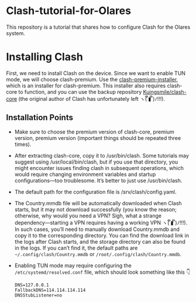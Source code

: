 # Clash-tutorial-for-Olares

This repository is a tutorial that shares how to configure Clash for the Olares system.

# Installing Clash

First, we need to install Clash on the device. Since we want to enable TUN mode, we will choose clash-premium.
Use the [clash-premium-installer](https://github.com/Kr328/clash-premium-installer), which is an installer for clash-premium. This installer also requires clash-core to function, and you can use the backup repository [Kuingsmile/clash-core]((https://github.com/Kuingsmile/clash-core)) (the original author of Clash has unfortunately left ヽ( ຶ▮ ຶ)ﾉ!!!).


## Installation Points

- Make sure to choose the premium version of clash-core, premium version, premium version (important things should be repeated three times).

- After extracting clash-core, copy it to /usr/bin/clash. Some tutorials may suggest using /usr/local/bin/clash, but if you use that directory, you might encounter issues finding clash in subsequent operations, which would require changing environment variables and startup configurations—too troublesome. It’s better to just use /usr/bin/clash.

- The default path for the configuration file is /srv/clash/config.yaml.

- The Country.mmdb file will be automatically downloaded when Clash starts, but it may not download successfully (you know the reason; otherwise, why would you need a VPN? Sigh, what a strange dependency—starting a VPN requires having a working VPN ヽ( ຶ▮ ຶ)ﾉ!!!). In such cases, you’ll need to manually download Country.mmdb and copy it to the corresponding directory. You can find the download link in the logs after Clash starts, and the storage directory can also be found in the logs. If you can’t find it, the default paths are `~/.config/clash/Country.mmdb` or `/root/.config/clash/Country.mmdb`.
- Enabling TUN mode may require configuring the `/etc/systemd/resolved.conf` file, which should look something like this 👇
    ```
    DNS=127.0.0.1 
    FallbackDNS=114.114.114.114 
    DNSStubListener=no
    ```
